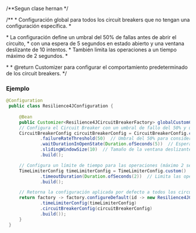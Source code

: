 /**Segun clase hernan */ 

/**
     * Configuración global para todos los circuit breakers que no tengan una configuración específica.
     * <p>
     * La configuración define un umbral del 50% de fallas antes de abrir el circuito,
     * con una espera de 5 segundos en estado abierto y una ventana deslizante de 10 intentos.
     * También limita las operaciones a un tiempo máximo de 2 segundos.
     * </p>
     *
     * @return Customizer para configurar el comportamiento predeterminado de los circuit breakers.
     */

   ### Ejemplo
   ```java
   @Configuration
    public class Resilience4JConfiguration {  
        
        @Bean
        public Customizer<Resilience4JCircuitBreakerFactory> globalCustomConfiguration() {
        // Configura el Circuit Breaker con un umbral de fallo del 50% y una ventana de 10 intentos.
        CircuitBreakerConfig circuitBreakerConfig = CircuitBreakerConfig.custom()
                .failureRateThreshold(50)  // Umbral del 50% para considerar fallas.
                .waitDurationInOpenState(Duration.ofSeconds(5))  // Espera de 5 segundos en estado abierto.
                .slidingWindowSize(10)  // Tamaño de la ventana deslizante.
                .build();

        // Configura un límite de tiempo para las operaciones (máximo 2 segundos).
        TimeLimiterConfig timeLimiterConfig = TimeLimiterConfig.custom()
                .timeoutDuration(Duration.ofSeconds(2))  // Limita las operaciones a 2 segundos.
                .build();

        // Retorna la configuración aplicada por defecto a todos los circuitos
        return factory -> factory.configureDefault(id -> new Resilience4JConfigBuilder(id)
                .timeLimiterConfig(timeLimiterConfig)
                .circuitBreakerConfig(circuitBreakerConfig)
                .build());
        }
    }